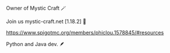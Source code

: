 Owner of Mystic Craft 🪄

Join us mystic-craft.net [1.18.2] 🔗

https://www.spigotmc.org/members/phiclou.1578845/#resources 

Python and Java dev. 🪶